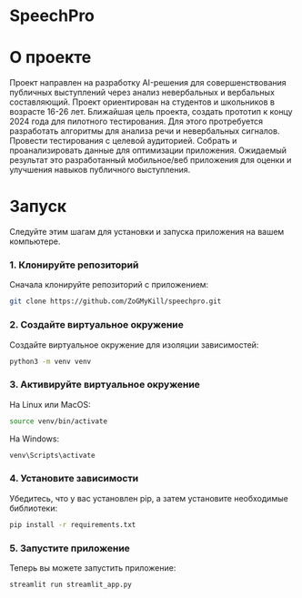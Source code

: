 # SpeechPro

# О проекте

Проект направлен на разработку AI-решения для совершенствования публичных выступлений через анализ невербальных и вербальных составляющий.
Проект ориентирован на студентов и школьников в возрасте 16-26 лет.
Ближайшая цель проекта, создать прототип к концу 2024 года для пилотного тестирования. Для этого протребуется разработать алгоритмы для анализа речи и невербальных сигналов. Провести тестирования с целевой аудиторией.
Собрать и проанализировать данные для оптимизации приложения.
Ожидаемый результат это разработанный мобильное/веб приложения для оценки и улучшения навыков публичного выступления.

# Запуск

Следуйте этим шагам для установки и запуска приложения на вашем компьютере.

### 1. Клонируйте репозиторий

Сначала клонируйте репозиторий с приложением:

```bash
git clone https://github.com/ZoGMyKill/speechpro.git
```

### 2. Создайте виртуальное окружение

Создайте виртуальное окружение для изоляции зависимостей:

```bash
python3 -m venv venv
```

### 3. Активируйте виртуальное окружение

На Linux или MacOS:

```bash
source venv/bin/activate
```

На Windows:

```bash
venv\Scripts\activate
```

### 4. Установите зависимости

Убедитесь, что у вас установлен pip, а затем установите необходимые библиотеки:

```bash
pip install -r requirements.txt
```

### 5. Запустите приложение

Теперь вы можете запустить приложение:

```bash
streamlit run streamlit_app.py
```
